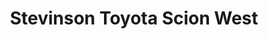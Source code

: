 ---
title: "Stevinson Toyota Scion West"
url: /lakewood/stevinson-toyota-scion-west/
shop: Autohaus
---